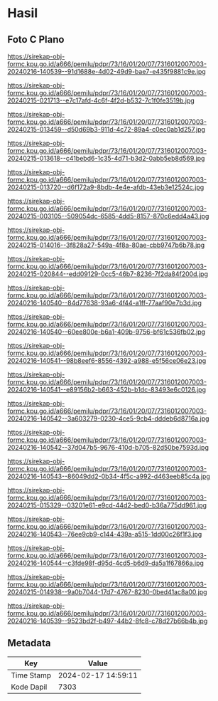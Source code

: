 # Hasil

## Foto C Plano

https://sirekap-obj-formc.kpu.go.id/a666/pemilu/pdpr/73/16/01/20/07/7316012007003-20240216-140539--91d1688e-4d02-49d9-bae7-e435f9881c9e.jpg

https://sirekap-obj-formc.kpu.go.id/a666/pemilu/pdpr/73/16/01/20/07/7316012007003-20240215-021713--e7c17afd-4c6f-4f2d-b532-7c1f0fe3519b.jpg

https://sirekap-obj-formc.kpu.go.id/a666/pemilu/pdpr/73/16/01/20/07/7316012007003-20240215-013459--d50d69b3-911d-4c72-89a4-c0ec0ab1d257.jpg

https://sirekap-obj-formc.kpu.go.id/a666/pemilu/pdpr/73/16/01/20/07/7316012007003-20240215-013618--c41bebd6-1c35-4d71-b3d2-0abb5eb8d569.jpg

https://sirekap-obj-formc.kpu.go.id/a666/pemilu/pdpr/73/16/01/20/07/7316012007003-20240215-013720--d6f172a9-8bdb-4e4e-afdb-43eb3e12524c.jpg

https://sirekap-obj-formc.kpu.go.id/a666/pemilu/pdpr/73/16/01/20/07/7316012007003-20240215-003105--509054dc-6585-4dd5-8157-870c6edd4a43.jpg

https://sirekap-obj-formc.kpu.go.id/a666/pemilu/pdpr/73/16/01/20/07/7316012007003-20240215-014016--3f828a27-549a-4f8a-80ae-cbb9747b6b78.jpg

https://sirekap-obj-formc.kpu.go.id/a666/pemilu/pdpr/73/16/01/20/07/7316012007003-20240215-020844--edd09129-0cc5-46b7-8236-7f2da84f200d.jpg

https://sirekap-obj-formc.kpu.go.id/a666/pemilu/pdpr/73/16/01/20/07/7316012007003-20240216-140540--84d77638-93a6-4f44-a1ff-77aaf90e7b3d.jpg

https://sirekap-obj-formc.kpu.go.id/a666/pemilu/pdpr/73/16/01/20/07/7316012007003-20240216-140540--60ee800e-b6a1-409b-9756-bf61c536fb02.jpg

https://sirekap-obj-formc.kpu.go.id/a666/pemilu/pdpr/73/16/01/20/07/7316012007003-20240216-140541--98b8eef6-8556-4392-a988-e5f56ce06e23.jpg

https://sirekap-obj-formc.kpu.go.id/a666/pemilu/pdpr/73/16/01/20/07/7316012007003-20240216-140541--e89156b2-b663-452b-b1dc-83493e6c0126.jpg

https://sirekap-obj-formc.kpu.go.id/a666/pemilu/pdpr/73/16/01/20/07/7316012007003-20240216-140542--3a603279-0230-4ce5-9cb4-dddeb6d8716a.jpg

https://sirekap-obj-formc.kpu.go.id/a666/pemilu/pdpr/73/16/01/20/07/7316012007003-20240216-140542--37d047b5-9676-410d-b705-82d50be7593d.jpg

https://sirekap-obj-formc.kpu.go.id/a666/pemilu/pdpr/73/16/01/20/07/7316012007003-20240216-140543--86049dd2-0b34-4f5c-a992-d463eeb85c4a.jpg

https://sirekap-obj-formc.kpu.go.id/a666/pemilu/pdpr/73/16/01/20/07/7316012007003-20240215-015329--03201e61-e9cd-44d2-bed0-b36a775dd961.jpg

https://sirekap-obj-formc.kpu.go.id/a666/pemilu/pdpr/73/16/01/20/07/7316012007003-20240216-140543--76ee9cb9-c144-439a-a515-1dd00c26f1f3.jpg

https://sirekap-obj-formc.kpu.go.id/a666/pemilu/pdpr/73/16/01/20/07/7316012007003-20240216-140544--c3fde98f-d95d-4cd5-b6d9-da5a1f67866a.jpg

https://sirekap-obj-formc.kpu.go.id/a666/pemilu/pdpr/73/16/01/20/07/7316012007003-20240215-014938--9a0b7044-17d7-4767-8230-0bed41ac8a00.jpg

https://sirekap-obj-formc.kpu.go.id/a666/pemilu/pdpr/73/16/01/20/07/7316012007003-20240216-140539--9523bd2f-b497-44b2-8fc8-c78d27b66b4b.jpg


## Metadata

| Key        | Value               |
| ---------- | ------------------- |
| Time Stamp | 2024-02-17 14:59:11 |
| Kode Dapil | 7303                |



